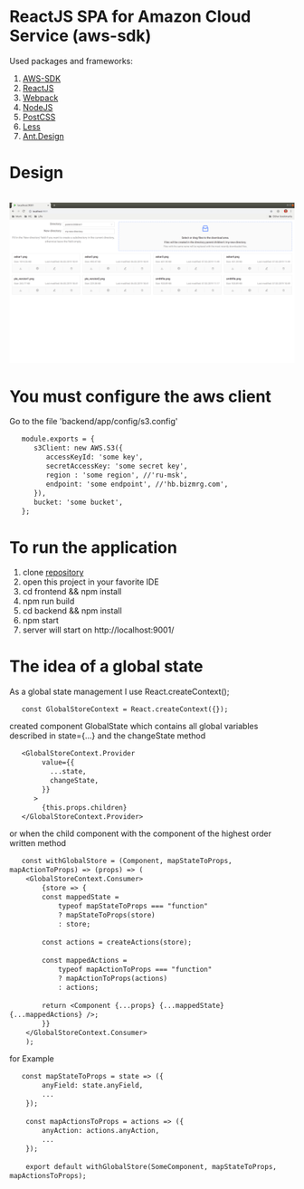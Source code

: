 # ReactJS SPA for Amazon Cloud Service (aws-sdk)

Used packages and frameworks:
1. [AWS-SDK](https://github.com/aws/aws-sdk-js)
2. [ReactJS](https://github.com/reactjs)
3. [Webpack](https://github.com/webpack)
4. [NodeJS](https://github.com/nodejs)
5. [PostCSS](https://github.com/postcss)
6. [Less](https://github.com/less)
7. [Ant.Design](https://github.com/ant-design)

# Design
<br/>
<img src="https://github.com/smthjs/react-front-aws-sdk-s3/blob/master/Design.png" />
<br/>

# You must configure the aws client
Go to the file 'backend/app/config/s3.config'
```
   module.exports = {
      s3Client: new AWS.S3({
         accessKeyId: 'some key',
         secretAccessKey: 'some secret key',
         region : 'some region', //'ru-msk',
         endpoint: 'some endpoint', //'hb.bizmrg.com',
      }),
      bucket: 'some bucket',
   };
```

# To run the application
1. clone [repository](https://github.com/smthjs/react-front-aws-sdk-s3.git)
2. open this project in your favorite IDE
3. cd frontend && npm install
4. npm run build
5. cd backend && npm install
6. npm start
7. server will start on http://localhost:9001/

# The idea of a global state
As a global state management I use React.createContext();

```
   const GlobalStoreContext = React.createContext({});
```

created component GlobalState which contains all global variables described in state={...} and the changeState method


```
   <GlobalStoreContext.Provider
        value={{
          ...state,
          changeState,
        }}
      >
        {this.props.children}
   </GlobalStoreContext.Provider>
```

or when the child component with the component of the highest order written method

```
   const withGlobalStore = (Component, mapStateToProps, mapActionToProps) => (props) => (
    <GlobalStoreContext.Consumer>
        {store => {
        const mappedState =
            typeof mapStateToProps === "function"
            ? mapStateToProps(store)
            : store;

        const actions = createActions(store);

        const mappedActions =
            typeof mapActionToProps === "function"
            ? mapActionToProps(actions)
            : actions;

        return <Component {...props} {...mappedState} {...mappedActions} />;
        }}
    </GlobalStoreContext.Consumer>
    );
  ```

for Example


```
   const mapStateToProps = state => ({
        anyField: state.anyField,
        ...
    });

    const mapActionsToProps = actions => ({
        anyAction: actions.anyAction,
        ...
    });

    export default withGlobalStore(SomeComponent, mapStateToProps, mapActionsToProps);
```
